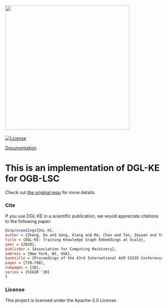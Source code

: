 # <img src="https://github.com/awslabs/dgl-ke/blob/master/img/logo.png" width = "400"/>

[![License](https://img.shields.io/badge/License-Apache%202.0-blue.svg)](LICENSE)

[Documentation](https://dglke.dgl.ai/doc/)

# This is an implementation of DGL-KE for OGB-LSC

Check out [the original repo](https://github.com/awslabs/dgl-ke) for more details.

### Cite

If you use DGL-KE in a scientific publication, we would appreciate citations to the following paper:

```bibtex
@inproceedings{DGL-KE,
author = {Zheng, Da and Song, Xiang and Ma, Chao and Tan, Zeyuan and Ye, Zihao and Dong, Jin and Xiong, Hao and Zhang, Zheng and Karypis, George},
title = {DGL-KE: Training Knowledge Graph Embeddings at Scale},
year = {2020},
publisher = {Association for Computing Machinery},
address = {New York, NY, USA},
booktitle = {Proceedings of the 43rd International ACM SIGIR Conference on Research and Development in Information Retrieval},
pages = {739–748},
numpages = {10},
series = {SIGIR '20}
}
```

### License

This project is licensed under the Apache-2.0 License.
